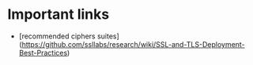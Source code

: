 # Important links
* [recommended ciphers suites] (https://github.com/ssllabs/research/wiki/SSL-and-TLS-Deployment-Best-Practices)